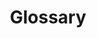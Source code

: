 ---
title: Glossary
description: The discord is a great place to meet community members, and can also be useful for discussing development issues with other ecosystem partners.
image: img/thumbnail.png
sidebar_label: Glossary
---